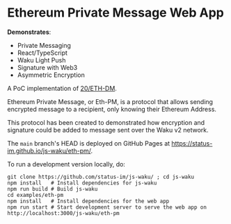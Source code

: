 # Ethereum Private Message Web App

**Demonstrates**:

- Private Messaging
- React/TypeScript
- Waku Light Push
- Signature with Web3
- Asymmetric Encryption

A PoC implementation of [20/ETH-DM](https://rfc.vac.dev/spec/20/).

Ethereum Private Message, or Eth-PM, is a protocol that allows sending encrypted message to a recipient,
only knowing their Ethereum Address.

This protocol has been created to demonstrated how encryption and signature could be added to message
sent over the Waku v2 network.

The `main` branch's HEAD is deployed on GitHub Pages at https://status-im.github.io/js-waku/eth-pm/.

To run a development version locally, do:

```shell
git clone https://github.com/status-im/js-waku/ ; cd js-waku
npm install   # Install dependencies for js-waku
npm run build # Build js-waku
cd examples/eth-pm
npm install   # Install dependencies for the web app
npm run start # Start development server to serve the web app on http://localhost:3000/js-waku/eth-pm
```
